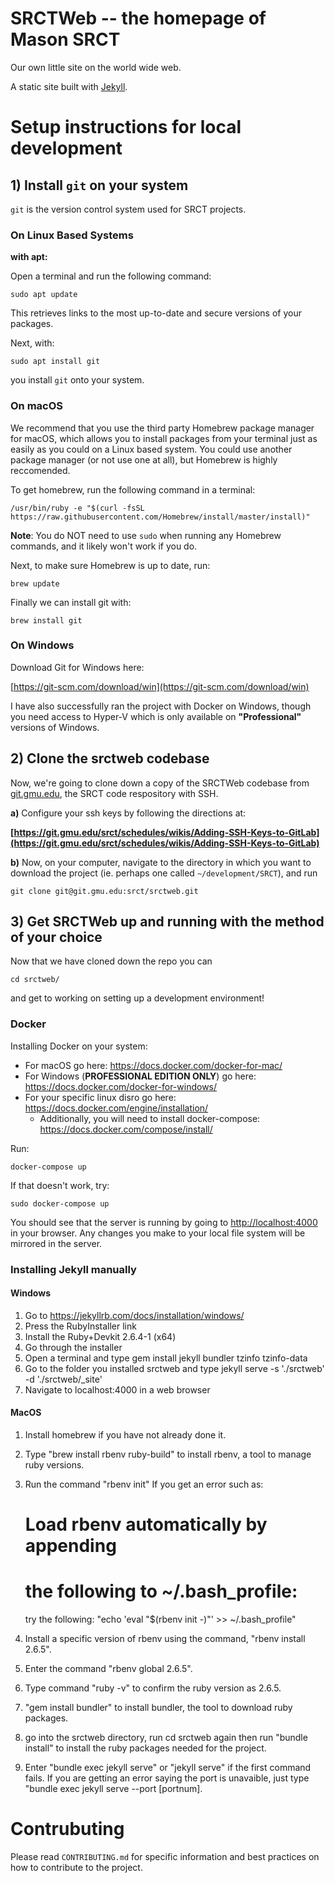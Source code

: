 # SRCTWeb -- the homepage of Mason SRCT

Our own little site on the world wide web.

A static site built with [Jekyll](https://jekyllrb.com/).

# Setup instructions for local development

## 1) Install `git` on your system

`git` is the version control system used for SRCT projects.

### On Linux Based Systems

**with apt:**

Open a terminal and run the following command:

    sudo apt update

This retrieves links to the most up-to-date and secure versions of your packages.

Next, with:

    sudo apt install git

you install `git` onto your system.

### On macOS

We recommend that you use the third party Homebrew package manager for macOS,
which allows you to install packages from your terminal just as easily as you
could on a Linux based system. You could use another package manager (or not
use one at all), but Homebrew is highly reccomended.

To get homebrew, run the following command in a terminal:

    /usr/bin/ruby -e "$(curl -fsSL https://raw.githubusercontent.com/Homebrew/install/master/install)"

**Note**: You do NOT need to use `sudo` when running any Homebrew commands, and
it likely won't work if you do.

Next, to make sure Homebrew is up to date, run:

    brew update

Finally we can install git with:

    brew install git

### On Windows

Download Git for Windows here:

[https://git-scm.com/download/win](https://git-scm.com/download/win)

I have also successfully ran the project with Docker on Windows, though you need
access to Hyper-V which is only available on **"Professional"** versions of Windows.

## 2) Clone the srctweb codebase

Now, we're going to clone down a copy of the SRCTWeb codebase from [git.gmu.edu](https://git.gmu.edu/srct/srctweb),
the SRCT code respository with SSH.

**a)** Configure your ssh keys by following the directions at:

**[https://git.gmu.edu/srct/schedules/wikis/Adding-SSH-Keys-to-GitLab](https://git.gmu.edu/srct/schedules/wikis/Adding-SSH-Keys-to-GitLab)**

**b)** Now, on your computer, navigate to the directory in which you want to download the project (ie. perhaps one called `~/development/SRCT`), and run

    git clone git@git.gmu.edu:srct/srctweb.git

## 3) Get SRCTWeb up and running with the method of your choice

Now that we have cloned down the repo you can

    cd srctweb/

and get to working on setting up a development environment!

### Docker

Installing Docker on your system:

* For macOS go here: https://docs.docker.com/docker-for-mac/
* For Windows (**PROFESSIONAL EDITION ONLY**) go here: https://docs.docker.com/docker-for-windows/
* For your specific linux disro go here: https://docs.docker.com/engine/installation/
  * Additionally, you will need to install docker-compose: https://docs.docker.com/compose/install/

Run:

    docker-compose up

If that doesn't work, try:

    sudo docker-compose up

You should see that the server is running by going to [http://localhost:4000](http://localhost:4000) in your browser. Any changes you make to your local file system will be mirrored in the server.

### Installing Jekyll manually

#### Windows

1. Go to https://jekyllrb.com/docs/installation/windows/
2. Press the RubyInstaller link
3. Install the Ruby+Devkit 2.6.4-1 (x64)
4. Go through the installer
5. Open a terminal and type gem install jekyll bundler tzinfo tzinfo-data
6. Go to the folder you installed srctweb and type jekyll serve -s './srctweb' -d './srctweb/_site'
9. Navigate to localhost:4000 in a web browser

#### MacOS

1. Install homebrew if you have not already done it.
2. Type "brew install rbenv ruby-build" to install rbenv, a tool to manage ruby versions.
3. Run the command "rbenv init"
    If you get an error such as:
    # Load rbenv automatically by appending
    # the following to ~/.bash_profile:
    
    try the following: "echo 'eval "$(rbenv init -)"' >> ~/.bash_profile"
4. Install a specific version of rbenv using the command, "rbenv install 2.6.5".
5. Enter the command "rbenv global 2.6.5".
6. Type command "ruby -v" to confirm the ruby version as 2.6.5.
7. "gem install bundler" to install bundler, the tool to download ruby packages.
8. go into the srctweb directory, run cd srctweb again then run "bundle install" to
    install the ruby packages needed for the project.
9. Enter "bundle exec jekyll serve" or "jekyll serve" if the first command fails.
    If you are getting an error saying the port is unavaible, just type "bundle exec jekyll serve --port [portnum].

    

# Contrubuting

Please read `CONTRIBUTING.md` for specific information and best practices on how
to contribute to the project.
